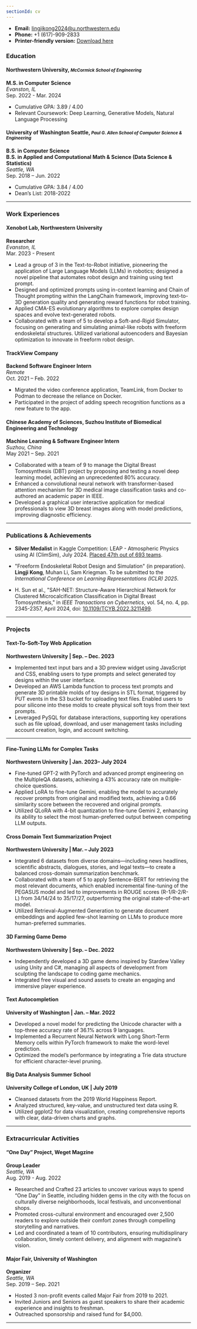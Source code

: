 ```yaml
---
sectionId: cv
---
```


- **Email:** [lingjikong2024@u.northwestern.edu](mailto:lingjikong2024@u.northwestern.edu)
- **Phone:** +1 (617)-909-2833
- **Printer-friendly version:** [Download here](/resume.pdf)

### Education
#### Northwestern University, <small><i>McCormick School of Engineering</i></small>
**M.S. in Computer Science**  
*Evanston, IL*  
Sep. 2022 - Mar. 2024
- Cumulative GPA: 3.89 / 4.00
- Relevant Coursework: Deep Learning, Generative Models, Natural Language Processing
#### University of Washington Seattle, <small><i>Paul G. Allen School of Computer Science & Engineering</i></small>
**B.S. in Computer Science**  
**B.S. in Applied and Computational Math & Science (Data Science & Statistics)**  
*Seattle, WA*  
Sep. 2018 – Jun. 2022
- Cumulative GPA: 3.84 / 4.00
- Dean’s List: 2018-2022
---

### Work Experiences
#### Xenobot Lab, Northwestern University  
**Researcher**  
*Evanston, IL*  
Mar. 2023 - Present
- Lead a group of 3 in the Text-to-Robot initiative, pioneering the application of Large Language Models (LLMs) in robotics; designed a novel pipeline that automates robot design and training using text prompt. 
- Designed and optimized prompts using in-context learning and Chain of Thought prompting within the LangChain framework, improving text-to-3D generation quality and generating reward functions for robot training. 
- Applied CMA-ES evolutionary algorithms to explore complex design spaces and evolve text-generated robots. 
- Collaborated with a team of 5 to develop a Soft-and-Rigid Simulator, focusing on generating and simulating animal-like robots with freeform endoskeletal structures. Utilized variational autoencoders and Bayesian optimization to innovate in freeform robot design.

#### TrackView Company  
**Backend Software Engineer Intern**  
*&#8203;Remote&#8203;*  
Oct. 2021 – Feb. 2022
- Migrated the video conference application, TeamLink, from Docker to Podman to decrease the reliance on Docker.
- Participated in the project of adding speech recognition functions as a new feature to the app.

#### Chinese Academy of Sciences, Suzhou Institute of Biomedical Engineering and Technology  
**Machine Learning & Software Engineer Intern**  
*Suzhou, China*  
May 2021 – Sep. 2021
- Collaborated with a team of 9 to manage the Digital Breast Tomosynthesis (DBT) project by proposing and testing a novel deep learning model, achieving an unprecedented 80% accuracy.
- Enhanced a convolutional neural network with transformer-based attention mechanism for 3D medical image classification tasks and co-authored an academic paper in IEEE.
- Developed a graphical user interactive application for medical professionals to view 3D breast images along with model predictions, improving diagnostic efficiency. 

---

### Publications & Achievements
- **Silver Medalist** in Kaggle Competition: LEAP - Atmospheric Physics using AI (ClimSim), July 2024. [Placed 47th out of 693 teams](https://www.kaggle.com/competitions/leap-atmospheric-physics-ai-climsim/discussion/523105).

- "Freeform Endoskeletal Robot Design and Simulation" (in preparation). **Lingji Kong**, Muhan Li, Sam Kriegman. To be submitted to the *International Conference on Learning Representations (ICLR) 2025*.

- H. Sun et al., "SAH-NET: Structure-Aware Hierarchical Network for Clustered Microcalcification Classification in Digital Breast Tomosynthesis," in *IEEE Transactions on Cybernetics*, vol. 54, no. 4, pp. 2345-2357, April 2024, doi: [10.1109/TCYB.2022.3211499](https://doi.org/10.1109/TCYB.2022.3211499).

---

### Projects
#### **Text-To-Soft-Toy Web Application**  
**Northwestern University | Sep. – Dec. 2023**
- Implemented text input bars and a 3D preview widget using JavaScript and CSS, enabling users to type prompts and select generated toy designs within the user interface.
- Developed an AWS Lambda function to process text prompts and generate 3D printable molds of toy designs in STL format, triggered by PUT events in the S3 bucket for uploading text files. Enabled users to pour silicone into these molds to create physical soft toys from their text prompts.
- Leveraged PySQL for database interactions, supporting key operations such as file upload, download, and user management tasks including account creation, login, and account switching.

---

#### **Fine-Tuning LLMs for Complex Tasks**  
**Northwestern University | Jan. 2023– July 2024**
- Fine-tuned GPT-2 with PyTorch and advanced prompt engineering on the MultipleQA datasets, achieving a 43% accuracy rate on multiple-choice questions.
- Applied LoRA to fine-tune Gemini, enabling the model to accurately recover prompts from original and modified texts, achieving a 0.66 similarity score between the recovered and original prompts.
- Utilized QLoRA with 4-bit quantization to fine-tune Gemini 2, enhancing its ability to select the most human-preferred output between competing LLM outputs.

#### **Cross Domain Text Summarization Project**  
**Northwestern University | Mar. – July 2023**
- Integrated 6 datasets from diverse domains—including news headlines, scientific abstracts, dialogues, stories, and legal texts—to create a balanced cross-domain summarization benchmark.
- Collaborated with a team of 5 to apply Sentence-BERT for retrieving the most relevant documents, which enabled incremental fine-tuning of the PEGASUS model and led to improvements in ROUGE scores (R-1/R-2/R-L) from 34/14/24 to 35/17/27, outperforming the original state-of-the-art model.
- Utilized Retrieval-Augmented Generation to generate document embeddings and applied few-shot learning on LLMs to produce more human-preferred summaries.

#### **3D Farming Game Demo**  
**Northwestern University | Sep. – Dec. 2022**
- Independently developed a 3D game demo inspired by Stardew Valley using Unity and C#, managing all aspects of development from sculpting the landscape to coding game mechanics.
- Integrated free visual and sound assets to create an engaging and immersive player experience.

#### **Text Autocompletion**  
**University of Washington | Jan. – Mar. 2022**
- Developed a novel model for predicting the Unicode character with a top-three accuracy rate of 36.1% across 9 languages.
- Implemented a Recurrent Neural Network with Long Short-Term Memory cells within PyTorch framework to make the word-level prediction.
- Optimized the model’s performance by integrating a Trie data structure for efficient character-level pruning.

#### **Big Data Analysis Summer School**  
**University College of London, UK | July 2019**
- Cleansed datasets from the 2019 World Happiness Report.
- Analyzed structured, key-value, and unstructured text data using R.
- Utilized ggplot2 for data visualization, creating comprehensive reports with clear, data-driven charts and graphs.

---

### Extracurricular Activities
#### “One Day” Project, Weget Magzine
**Group Leader**  
*Seattle, WA*  
Aug. 2019 - Aug. 2022
- Researched and Crafted 23 articles to uncover various ways to spend “One Day” in Seattle, including hidden gems in the city with the focus on culturally diverse neighborhoods, local festivals, and unconventional shops.
- Promoted cross-cultural environment and encouraged over 2,500 readers to explore outside their comfort zones through compelling storytelling and narratives.
- Led and coordinated a team of 10 contributors, ensuring multidisplinary collaboration, timely content delivery, and alignment with magazine’s vision.

#### Major Fair, University of Washington
**Organizer**  
*Seattle, WA*  
Sep. 2019 – Sep. 2021
- Hosted 3 non-profit events called Major Fair from 2019 to 2021.
- Invited Juniors and Seniors as guest speakers to share their academic experience and insights to freshman.
- Outreached sponsorship and raised fund for $4,000.
---
